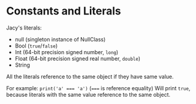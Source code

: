 # Constants and Literals

Jacy's literals:
- null (singleton instance of NullClass)
- Bool (`true`/`false`)
- Int (64-bit precision signed number, `long`)
- Float (64-bit precision signed real number, `double`)
- String

All the literals reference to the same object if they have same value.

For example: `print('a' === 'a')` (`===` is reference equality)
Will print `true`, because literals with the same value reference to the same object.